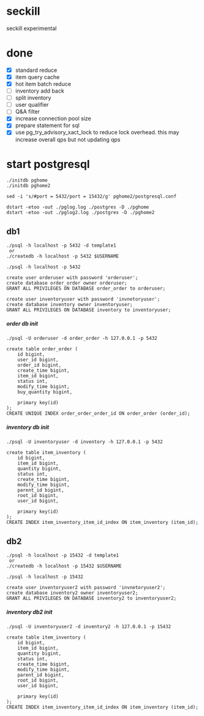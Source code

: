 # seckill
seckill experimental

# done

* [x] standard reduce
* [x] item query cache
* [x] hot item batch reduce
* [ ] inventory add back
* [ ] split inventory
* [ ] user qualifier
* [ ] Q&A filter
* [x] increase connection pool size
* [x] prepare statement for sql
* [x] use pg_try_advisory_xact_lock to reduce lock overhead. this may increase overall qps but not updating qps

# start postgresql

```
./initdb pghome
./initdb pghome2
```

```
sed -i 's/#port = 5432/port = 15432/g' pghome2/postgresql.conf
```

```
dstart -etoo -out ./pglog.log ./postgres -D ./pghome
dstart -etoo -out ./pglog2.log ./postgres -D ./pghome2
```

## db1

```
./psql -h localhost -p 5432 -d template1
 or
./createdb -h localhost -p 5432 $USERNAME
```

```
./psql -h localhost -p 5432

create user orderuser with password 'orderuser';
create database order_order owner orderuser;
GRANT ALL PRIVILEGES ON DATABASE order_order to orderuser;

create user inventoryuser with password 'invnetoryuser';
create database inventory owner inventoryuser;
GRANT ALL PRIVILEGES ON DATABASE inventory to inventoryuser;
```

##### order db init

```
./psql -U orderuser -d order_order -h 127.0.0.1 -p 5432
```

```
create table order_order (
    id bigint,
    user_id bigint,
    order_id bigint,
    create_time bigint,
    item_id bigint,
    status int,
    modify_time bigint,
    buy_quantity bigint,
    
    primary key(id)
);
CREATE UNIQUE INDEX order_order_order_id ON order_order (order_id);
```

##### inventory db init

```
./psql -U inventoryuser -d inventory -h 127.0.0.1 -p 5432
```

```
create table item_inventory (
    id bigint,
    item_id bigint,
    quantity bigint,
    status int,
    create_time bigint,
    modify_time bigint,
    parent_id bigint,
    root_id bigint,
    user_id bigint,

    primary key(id)
);
CREATE INDEX item_inventory_item_id_index ON item_inventory (item_id);
```

## db2

```
./psql -h localhost -p 15432 -d template1
 or
./createdb -h localhost -p 15432 $USERNAME
```

```
./psql -h localhost -p 15432

create user inventoryuser2 with password 'invnetoryuser2';
create database inventory2 owner inventoryuser2;
GRANT ALL PRIVILEGES ON DATABASE inventory2 to inventoryuser2;
```

##### inventory db2 init

```
./psql -U inventoryuser2 -d inventory2 -h 127.0.0.1 -p 15432
```

```
create table item_inventory (
    id bigint,
    item_id bigint,
    quantity bigint,
    status int,
    create_time bigint,
    modify_time bigint,
    parent_id bigint,
    root_id bigint,
    user_id bigint,

    primary key(id)
);
CREATE INDEX item_inventory_item_id_index ON item_inventory (item_id);
```
